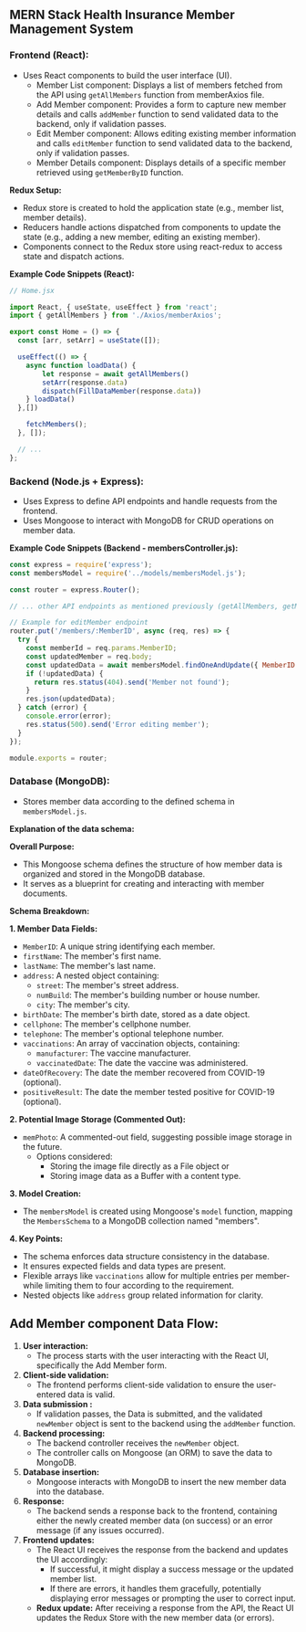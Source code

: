 ## MERN Stack Health Insurance Member Management System

### **Frontend (React):**

- Uses React components to build the user interface (UI).
  - Member List component: Displays a list of members fetched from the API using `getAllMembers` function from memberAxios file.
  - Add Member component: Provides a form to capture new member details and calls `addMember` function to send validated data to the backend, only if validation passes.
  - Edit Member component: Allows editing existing member information and calls `editMember` function to send validated data to the backend, only if validation passes.
  - Member Details component: Displays details of a specific member retrieved using `getMemberByID` function.

**Redux Setup:**

- Redux store is created to hold the application state (e.g., member list, member details).
- Reducers handle actions dispatched from components to update the state (e.g., adding a new member, editing an existing member).
- Components connect to the Redux store using react-redux to access state and dispatch actions.

**Example Code Snippets (React):**

```jsx
// Home.jsx

import React, { useState, useEffect } from 'react';
import { getAllMembers } from './Axios/memberAxios';

export const Home = () => {
  const [arr, setArr] = useState([]);

  useEffect(() => {
    async function loadData() {
        let response = await getAllMembers()
        setArr(response.data)
        dispatch(FillDataMember(response.data))
    } loadData()
  },[])

    fetchMembers();
  }, []);

  // ... 
};

```

### **Backend (Node.js + Express):**

- Uses Express to define API endpoints and handle requests from the frontend.
- Uses Mongoose to interact with MongoDB for CRUD operations on member data.

**Example Code Snippets (Backend - membersController.js):**

```javascript
const express = require('express');
const membersModel = require('../models/membersModel.js');

const router = express.Router();

// ... other API endpoints as mentioned previously (getAllMembers, getMemberByID, etc.)

// Example for editMember endpoint
router.put('/members/:MemberID', async (req, res) => {
  try {
    const memberId = req.params.MemberID;
    const updatedMember = req.body;
    const updatedData = await membersModel.findOneAndUpdate({ MemberID: memberId }, updatedMember, { new: true });
    if (!updatedData) {
      return res.status(404).send('Member not found');
    }
    res.json(updatedData);
  } catch (error) {
    console.error(error);
    res.status(500).send('Error editing member');
  }
});

module.exports = router;
```

### **Database (MongoDB):**

- Stores member data according to the defined schema in `membersModel.js`. 

**Explanation of the data schema:**

**Overall Purpose:**
- This Mongoose schema defines the structure of how member data is organized and stored in the MongoDB database.
- It serves as a blueprint for creating and interacting with member documents.

**Schema Breakdown:**

**1. Member Data Fields:**
   - `MemberID`: A unique string identifying each member.
   - `firstName`: The member's first name.
   - `lastName`: The member's last name.
   - `address`: A nested object containing:
     - `street`: The member's street address.
     - `numBuild`: The member's building number or house number.
     - `city`: The member's city.
   - `birthDate`: The member's birth date, stored as a date object.
   - `cellphone`: The member's cellphone number.
   - `telephone`: The member's optional telephone number.
   - `vaccinations`: An array of vaccination objects, containing:
     - `manufacturer`: The vaccine manufacturer.
     - `vaccinatedDate`: The date the vaccine was administered.
   - `dateOfRecovery`: The date the member recovered from COVID-19 (optional).
   - `positiveResult`: The date the member tested positive for COVID-19 (optional).

**2. Potential Image Storage (Commented Out):**
   - `memPhoto`: A commented-out field, suggesting possible image storage in the future.
     - Options considered:
       - Storing the image file directly as a File object or
       - Storing image data as a Buffer with a content type.

**3. Model Creation:**
   - The `membersModel` is created using Mongoose's `model` function, mapping the `MembersSchema` to a MongoDB collection named "members".

**4. Key Points:**
   - The schema enforces data structure consistency in the database.
   - It ensures expected fields and data types are present.
   - Flexible arrays like `vaccinations` allow for multiple entries per member-while limiting them to four according to the requirement.
   - Nested objects like `address` group related information for clarity.




 ## Add Member component Data Flow: ##

1. **User interaction:**
   - The process starts with the user interacting with the React UI, specifically the Add Member form.
2. **Client-side validation:**
   - The frontend performs client-side validation to ensure the user-entered data is valid.
3. **Data submission :**
   - If validation passes, the Data is submitted, and the validated `newMember` object is sent to the backend using the `addMember` function.
4. **Backend processing:**
   - The backend controller receives the `newMember` object.
   - The controller calls on Mongoose (an ORM) to save the data to MongoDB.
5. **Database insertion:**
   - Mongoose interacts with MongoDB to insert the new member data into the database.
6. **Response:**
   - The backend sends a response back to the frontend, containing either the newly created member data (on success) or an error message (if any issues occurred).
7. **Frontend updates:**
   - The React UI receives the response from the backend and updates the UI accordingly:
     - If successful, it might display a success message or the updated member list.
     - If there are errors, it handles them gracefully, potentially displaying error messages or prompting the user to correct input.
   - **Redux update:** After receiving a response from the API, the React UI updates the Redux Store with the new member data (or errors).
